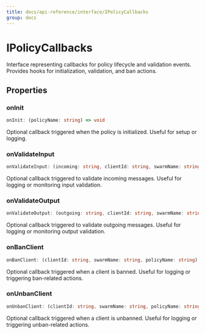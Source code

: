 ```yaml
---
title: docs/api-reference/interface/IPolicyCallbacks
group: docs
---
```


# IPolicyCallbacks

Interface representing callbacks for policy lifecycle and validation events.
Provides hooks for initialization, validation, and ban actions.

## Properties

### onInit

```ts
onInit: (policyName: string) => void
```

Optional callback triggered when the policy is initialized.
Useful for setup or logging.

### onValidateInput

```ts
onValidateInput: (incoming: string, clientId: string, swarmName: string, policyName: string) => void
```

Optional callback triggered to validate incoming messages.
Useful for logging or monitoring input validation.

### onValidateOutput

```ts
onValidateOutput: (outgoing: string, clientId: string, swarmName: string, policyName: string) => void
```

Optional callback triggered to validate outgoing messages.
Useful for logging or monitoring output validation.

### onBanClient

```ts
onBanClient: (clientId: string, swarmName: string, policyName: string) => void
```

Optional callback triggered when a client is banned.
Useful for logging or triggering ban-related actions.

### onUnbanClient

```ts
onUnbanClient: (clientId: string, swarmName: string, policyName: string) => void
```

Optional callback triggered when a client is unbanned.
Useful for logging or triggering unban-related actions.
